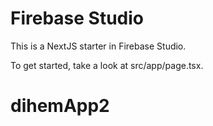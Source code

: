 # Firebase Studio

This is a NextJS starter in Firebase Studio.

To get started, take a look at src/app/page.tsx.
# dihemApp2
